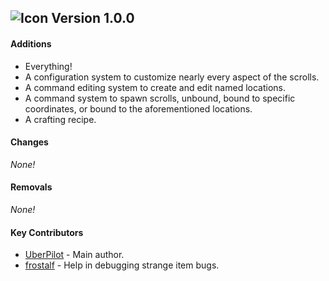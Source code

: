 [icon]: https://raw.githubusercontent.com/ShatteredSuite/ShatteredScrolls/master/icon.png

## ![Icon][icon] Version 1.0.0

#### Additions

* Everything!
* A configuration system to customize nearly every aspect of the scrolls.
* A command editing system to create and edit named locations.
* A command system to spawn scrolls, unbound, bound to specific coordinates, or bound to the 
aforementioned locations.
* A crafting recipe.

#### Changes

*None!*

#### Removals

*None!*

#### Key Contributors

* [UberPilot](https://github.com/UberPilot) - Main author.
* [frostalf](https://github.com/frostalf) - Help in debugging strange item bugs.